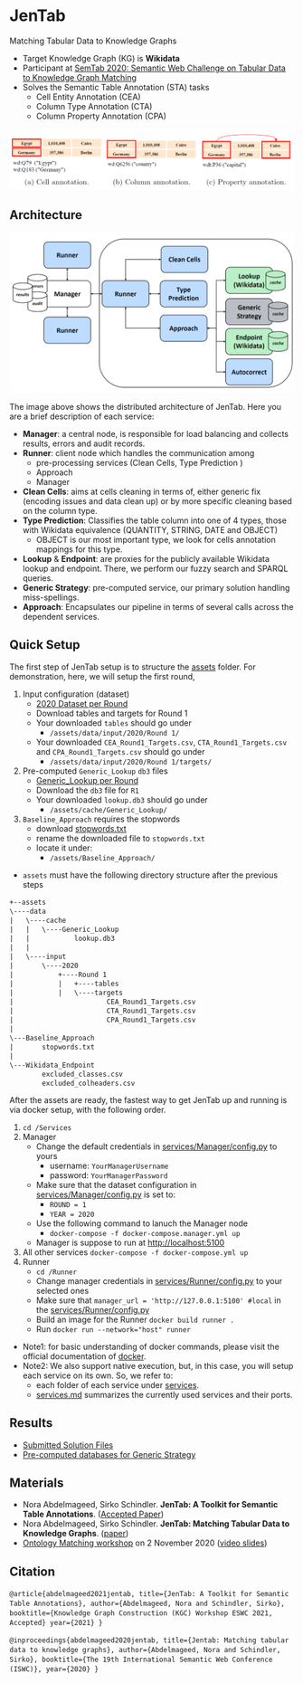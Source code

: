 # JenTab
Matching Tabular Data to Knowledge Graphs

* Target Knowledge Graph (KG) is **Wikidata**
* Participant at [SemTab 2020: Semantic Web Challenge on Tabular Data to Knowledge Graph Matching](https://www.cs.ox.ac.uk/isg/challenges/sem-tab/2020/index.html)
* Solves the Semantic Table Annotation (STA) tasks
    * Cell Entity Annotation (CEA)
    * Column Type Annotation (CTA)
    * Column Property Annotation (CPA)

![tasks image!](images/tasks.png)

## Architecture 
![architecture image!](images/architecture.png)

The image above shows the distributed architecture of JenTab. Here you are a brief description of each service:
* **Manager**: a central node, is responsible for load balancing and collects results, errors and audit records.
* **Runner**: client node which handles the communication among 
    * pre-processing services (Clean Cells, Type Prediction )
    * Approach 
    * Manager 
* **Clean Cells**: aims at cells cleaning in terms of, either generic fix (encoding issues and data clean up) or by more specific cleaning based on the column type.
* **Type Prediction**: Classifies the table column into one of 4 types, those with Wikidata equivalence (QUANTITY, STRING, DATE and OBJECT)
    * OBJECT is our most important type, we look for cells annotation mappings for this type.
* **Lookup** & **Endpoint**: are proxies for the publicly available Wikidata lookup and endpoint. There, we perform our fuzzy search and SPARQL queries.
* **Generic Strategy**: pre-computed service, our primary solution handling miss-spellings. 
* **Approach**: Encapsulates our pipeline in terms of several calls across the dependent services.  


## Quick Setup
The first step of JenTab setup is to structure the [assets](/assets) folder. 
For demonstration, here, we will setup the first round, 

1. Input configuration (dataset)
    * [2020 Dataset per Round](https://zenodo.org/record/4282879#.YIrI57UzZZg)
    * Download tables and targets for Round 1
    * Your downloaded ```tables``` should go under
        * `/assets/data/input/2020/Round 1/`
    * Your downloaded ``CEA_Round1_Targets.csv``, `CTA_Round1_Targets.csv` and `CPA_Round1_Targets.csv` should go under
        * `/assets/data/input/2020/Round 1/targets/`
2. Pre-computed `Generic_Lookup` `db3` files
    * [Generic_Lookup per Round](https://github.com/fusion-jena/JenTab_precomputed_lookup)
    * Download the `db3` file for `R1`
    * Your downloaded `lookup.db3` should go under
        * `/assets/cache/Generic_Lookup/`
3. `Baseline_Approach` requires the stopwords 
    * download [stopwords.txt](https://gist.github.com/sebleier/554280)
    * rename the downloaded file to `stopwords.txt`
    * locate it under:
        * `/assets/Baseline_Approach/`
* `assets` must have the following directory structure after the previous steps
````      
+--assets
\----data
|   \----cache
|   |   \----Generic_Lookup
|   |           lookup.db3
|   |           
|   \----input
|       \----2020
|           +----Round 1
|           |   +----tables
|           |   \----targets
|                       CEA_Round1_Targets.csv
|                       CTA_Round1_Targets.csv
|                       CPA_Round1_Targets.csv
|
\---Baseline_Approach
|       stopwords.txt
|       
\---Wikidata_Endpoint
        excluded_classes.csv
        excluded_colheaders.csv
````

After the assets are ready, the fastest way to get JenTab up and running is via docker setup, with the following order.

1. ```cd /Services```
2. Manager  
    * Change the default credentials in [services/Manager/config.py](/services/Manager/config.py) to yours
        * username: ```YourManagerUsername```
        * password: ```YourManagerPassword```
    * Make sure that the dataset configuration in [services/Manager/config.py](/services/Manager/config.py) is set to:
        * `ROUND = 1` 
        * `YEAR = 2020`
    * Use the following command to lanuch the Manager node 
        * ```docker-compose -f docker-compose.manager.yml up ```
    * Manager is suppose to run at [http://localhost:5100](http://localhost:5100)   
3. All other services ```docker-compose -f docker-compose.yml up```
4. Runner 
    * ```cd /Runner```
    * Change manager credentials in [services/Runner/config.py](/services/Runner/config.py) to your selected ones
    * Make sure that `manager_url = 'http://127.0.0.1:5100' #local` in the [services/Runner/config.py](/services/Runner/config.py)
    * Build an image for the Runner ```docker build runner .```
    * Run ```docker run --network="host" runner```    
        
* Note1: for basic understanding of docker commands, please visit the official documentation of [docker](https://docs.docker.com/get-started/).
* Note2: We also support native execution, but, in this case, you will setup each service on its own. So, we refer to:
    * each folder of each service under [services](/services).
    * [services.md](services/Services.md) summarizes the currently used services and their ports. 


	
## Results

* [Submitted Solution Files](https://github.com/fusion-jena/JenTab_solution_files) 
* [Pre-computed databases for Generic Strategy](https://github.com/fusion-jena/JenTab_precomputed_lookup)

## Materials
* Nora Abdelmageed, Sirko Schindler. **JenTab: A Toolkit for Semantic Table Annotations**. ([Accepted Paper](https://openreview.net/pdf?id=aZUGsoLdpa))
* Nora Abdelmageed, Sirko Schindler. **JenTab: Matching Tabular Data to Knowledge Graphs**. ([paper](http://ceur-ws.org/Vol-2775/paper4.pdf))
* [Ontology Matching workshop](http://om2020.ontologymatching.org/#prg) on 2 November 2020 ([video slides](https://drive.google.com/file/d/1LZzb4x2ay_Vys0qLP4t3rjiwgv368RJ5/view)) 

## Citation 
`
@article{abdelmageed2021jentab,
  title={JenTab: A Toolkit for Semantic Table Annotations},
  author={Abdelmageed, Nora and Schindler, Sirko},
  booktitle={Knowledge Graph Construction (KGC) Workshop ESWC 2021, Accepted}
  year={2021}
}
`

`@inproceedings{abdelmageed2020jentab,
  title={Jentab: Matching tabular data to knowledge graphs},
  author={Abdelmageed, Nora and Schindler, Sirko},
  booktitle={The 19th International Semantic Web Conference (ISWC)},
  year={2020}
}
`
